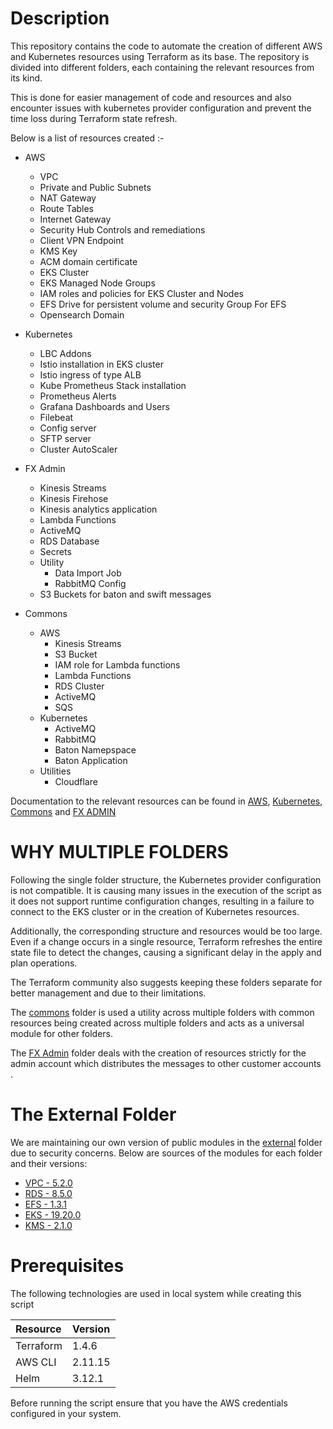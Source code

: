 # Description
This repository contains the code to automate the creation of different AWS and Kubernetes resources using Terraform as its base. The repository is divided into different folders, each containing the relevant resources from its kind.

This is done for easier management of code and resources and also encounter issues with kubernetes provider configuration and prevent the time loss during Terraform state refresh. 

Below is a list of resources created :-

  - AWS
    - VPC
    - Private and Public Subnets
    - NAT Gateway
    - Route Tables
    - Internet Gateway
    - Security Hub Controls and remediations
    - Client VPN Endpoint
    - KMS Key
    - ACM domain certificate
    - EKS Cluster
    - EKS Managed Node Groups
    - IAM roles and policies for EKS Cluster and Nodes
    - EFS Drive for persistent volume and security Group For EFS
    - Opensearch Domain
  
  - Kubernetes
    - LBC Addons 
    - Istio installation in EKS cluster
    - Istio ingress of type ALB
    - Kube Prometheus Stack installation 
    - Prometheus Alerts
    - Grafana Dashboards and Users
    - Filebeat
    - Config server
    - SFTP server
    - Cluster AutoScaler
  
  - FX Admin
    - Kinesis Streams
    - Kinesis Firehose
    - Kinesis analytics application
    - Lambda Functions
    - ActiveMQ
    - RDS Database
    - Secrets
    - Utility
      - Data Import Job
      - RabbitMQ Config
    - S3 Buckets for baton and swift messages

  - Commons
    - AWS
      - Kinesis Streams
      - S3 Bucket
      - IAM role for Lambda functions
      - Lambda Functions
      - RDS Cluster
      - ActiveMQ
      - SQS
    - Kubernetes
      - ActiveMQ
      - RabbitMQ
      - Baton Namepspace
      - Baton Application
    - Utilities
      - Cloudflare

Documentation to the relevant resources can be found in [AWS](./aws/README.md), [Kubernetes](./kubernetes/README.md), [Commons](./commons/README.md) and [FX ADMIN](./fx-admin/README.md)

# WHY MULTIPLE FOLDERS

Following the single folder structure, the Kubernetes provider configuration is not compatible. It is causing many issues in the execution of the script as it does not support runtime configuration changes, resulting in a failure to connect to the EKS cluster or in the creation of Kubernetes resources.

Additionally, the corresponding structure and resources would be too large. Even if a change occurs in a single resource, Terraform refreshes the entire state file to detect the changes, causing a significant delay in the apply and plan operations.

The Terraform community also suggests keeping these folders separate for better management and due to their limitations.

The [commons](./commons/) folder is used a utility across multiple folders with common resources being created across multiple folders and acts as a universal module for other folders.

The [FX Admin](./fx-admin/) folder deals with the creation of resources strictly for the admin account which distributes the messages to other customer accounts .

# The External Folder

We are maintaining our own version of public modules in the [external](./external) folder due to security concerns. Below are sources of the modules for each folder and their versions:

- [VPC - 5.2.0](https://registry.terraform.io/modules/terraform-aws-modules/vpc/aws/5.2.0)
- [RDS - 8.5.0](https://registry.terraform.io/modules/terraform-aws-modules/rds/aws/8.5.0)
- [EFS - 1.3.1](https://registry.terraform.io/modules/terraform-aws-modules/efs/aws/1.3.1)
- [EKS - 19.20.0](https://registry.terraform.io/modules/terraform-aws-modules/eks/aws/19.20.0)
- [KMS - 2.1.0](https://registry.terraform.io/modules/terraform-aws-modules/kms/aws/2.1.0)

# Prerequisites

The following technologies are used in local system while creating this script

| Resource  | Version |
|:----------|:--------|
| Terraform | 1.4.6   |
| AWS CLI	  | 2.11.15 |
| Helm	    | 3.12.1  |

Before running the script ensure that you have the AWS credentials configured in your system.
